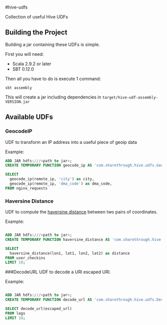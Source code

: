#hive-udfs

Collection of useful Hive UDFs

## Building the Project

Building a jar containing these UDFs is simple. 

First you will need:

* Scala 2.9.2 or later
* SBT 0.12.0 

Then all you have to do is execute 1 command:

```
sbt assembly
```

This will create a jar including dependencies in ```target/hive-udf-assembly-VERSION.jar```

## Available UDFs

### GeocodeIP
UDF to transform an IP address into a useful piece of geoip data

Example:

```sql
ADD JAR hdfs:///<path to jar>;
CREATE TEMPORARY FUNCTION geocode_ip AS 'com.sharethrough.hive.udfs.GeocodeIP';

SELECT
  geocode_ip(remote_ip, 'city') as city,
  geocode_ip(remote_ip, 'dma_code') as dma_code,
FROM nginx_requests

```

### Haversine Distance

UDF to compute the [haversine distance](http://en.wikipedia.org/wiki/Haversine_formula) between
two pairs of coordinates.

Example:

```sql

ADD JAR hdfs:///<path to jar>;
CREATE TEMPORARY FUNCTION haversine_distance AS 'com.sharethrough.hive.udfs.HaversinceDistance';

SELECT 
  haversine_distance(lon1, lat1, lon2, lat2) as distance
FROM user_checkins
LIMIT 10;

```

###DecodeURL
UDF to decode a URI escaped URI. 

Example:

```sql

ADD JAR hdfs:///<path to jar>;
CREATE TEMPORARY FUNCTION decode_url AS 'com.sharethrough.hive.udfs.DecodeURL';

SELECT decode_url(escaped_url)
FROM logs
LIMIT 10;

```

